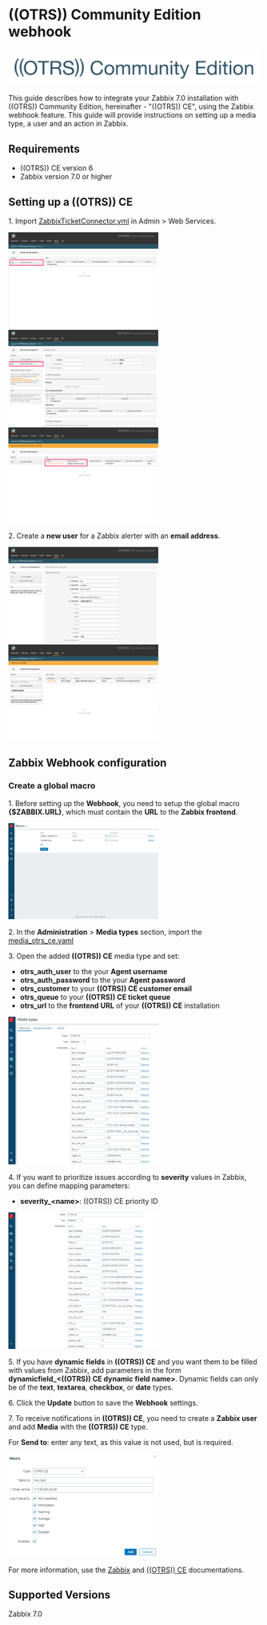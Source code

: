 
# ((OTRS)) Community Edition webhook
![](images/otrs_logo.png?raw=true)

This guide describes how to integrate your Zabbix 7.0 installation with ((OTRS)) Community Edition, hereinafter - "((OTRS)) CE", using the Zabbix webhook feature. This guide will provide instructions on setting up a media type, a user and an action in Zabbix.

## Requirements

- ((OTRS)) CE version 6
- Zabbix version 7.0 or higher

## Setting up a ((OTRS)) CE

1\. Import [ZabbixTicketConnector.yml](ZabbixTicketConnector.yml) in Admin > Web Services.

[![](images/thumb.01.png?raw=true)](images/01.png)
[![](images/thumb.02.png?raw=true)](images/02.png)
[![](images/thumb.03.png?raw=true)](images/03.png)

2\. Create a **new user** for a Zabbix alerter with an **email address**.

[![](images/thumb.04.png?raw=true)](images/04.png)
[![](images/thumb.05.png?raw=true)](images/05.png)

## Zabbix Webhook configuration

### Create a global macro

1\. Before setting up the **Webhook**, you need to setup the global macro **{$ZABBIX.URL}**, which must contain the **URL** to the **Zabbix frontend**.

[![](images/thumb.06.png?raw=true)](images/06.png)

2\. In the **Administration** > **Media types** section, import the [media_otrs_ce.yaml](media_otrs_ce.yaml)

3\. Open the added **((OTRS)) CE** media type and set:

- **otrs_auth_user** to the your **Agent username**
- **otrs_auth_password** to the your **Agent password**
- **otrs_customer** to your **((OTRS)) CE customer email**
- **otrs_queue** to your **((OTRS)) CE ticket queue**
- **otrs_url** to the **frontend URL** of your **((OTRS)) CE** installation

[![](images/thumb.07.png?raw=true)](images/07.png)

4\. If you want to prioritize issues according to **severity** values in Zabbix, you can define mapping parameters:

- **severity_\<name\>**: ((OTRS)) CE priority ID

[![](images/thumb.08.png?raw=true)](images/08.png)

5\. If you have **dynamic fields** in **((OTRS)) CE** and you want them to be filled with values from Zabbix, add parameters in the form **dynamicfield_\<((OTRS)) CE dynamic field name\>**. Dynamic fields can only be of the **text**, **textarea**, **checkbox**, or **date** types.

6\. Click the **Update** button to save the **Webhook** settings.

7\. To receive notifications in **((OTRS)) CE**, you need to create a **Zabbix user** and add **Media** with the **((OTRS)) CE** type.

For **Send to**: enter any text, as this value is not used, but is required.

[![](images/thumb.09.png?raw=true)](images/09.png)

For more information, use the [Zabbix](https://www.zabbix.com/documentation/7.0/manual/config/notifications) and [((OTRS)) CE](https://otrscommunityedition.com/doc/) documentations.

## Supported Versions

Zabbix 7.0
